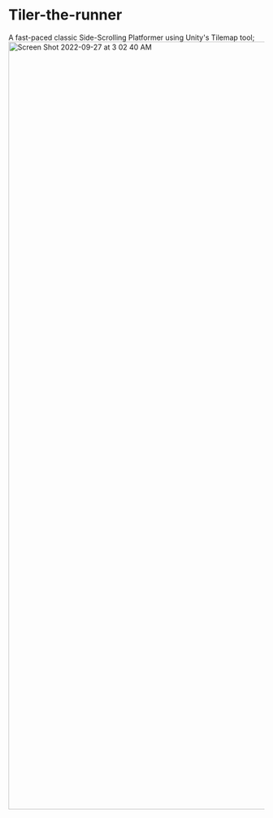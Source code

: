 # Tiler-the-runner
A fast-paced classic Side-Scrolling Platformer using Unity's Tilemap tool;
<img width="1512" alt="Screen Shot 2022-09-27 at 3 02 40 AM" src="https://user-images.githubusercontent.com/90856064/192456518-2e0c3c79-cb57-4793-bc22-dea21e777a94.png">
